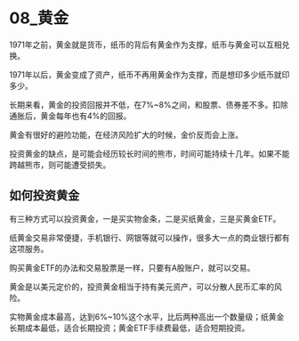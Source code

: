 
# 08_黄金

1971年之前，黄金就是货币，纸币的背后有黄金作为支撑，纸币与黄金可以互相兑换。

1971年以后，黄金变成了资产，纸币不再用黄金作为支撑，而是想印多少纸币就印多少。

长期来看，黄金的投资回报并不低，在7%~8%之间，和股票、债券差不多。扣除通胀后，黄金每年也有4%的回报。

黄金有很好的避险功能，在经济风险扩大的时候，金价反而会上涨。

投资黄金的缺点，是可能会经历较长时间的熊市，时间可能持续十几年。如果不能跨越熊市，则可能遭受损失。

## 如何投资黄金

有三种方式可以投资黄金，一是买实物金条，二是买纸黄金，三是买黄金ETF。

纸黄金交易非常便捷，手机银行、网银等就可以操作，很多大一点的商业银行都有这项服务。

购买黄金ETF的办法和交易股票是一样，只要有A股账户，就可以交易。

黄金是以美元定价的，投资黄金相当于持有美元资产，可以分散人民币汇率的风险。

实物黄金成本最高，达到6%~10%这个水平，比后两种高出一个数量级；纸黄金长期成本最低，适合长期投资；黄金ETF手续费最低，适合短期投资。
